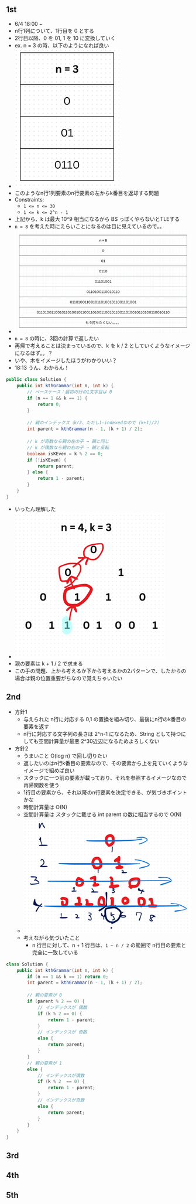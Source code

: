 ## 1st
- 6/4 18:00 ~ 
- n行1列について、1行目を 0 とする
- 2行目以降、0 を 01, 1 を 10 に変換していく
- ex. n = 3 の時、以下のようになれば良い
- ![img.png](img.png)
- このようなn行1列要素のn行要素の左からk番目を返却する問題
- Constraints:
  - `1 <= n <= 30`
  - `1 <= k <= 2^n - 1`
- 上記から、k は最大 10^9 相当になるから BS っぽくやらないとTLEする
- `n = 8` を考えた時にえらいことになるのは目に見えているので。。
- ![img_1.png](img_1.png)
- `n = 8` の時に、3回の計算で返したい
- 再帰で考えることは決まっているので、k を k / 2 としていくようなイメージになるはず。。？
- いや、木をイメージしたほうがわかりいい？
- 18:13 うん、わからん！
```java
public class Solution {
    public int kthGrammar(int n, int k) {
        // ベースケース：最初の行の1文字目は 0
        if (n == 1 && k == 1) {
            return 0;
        }

        // 親のインデックス（k/2、ただし1-indexedなので (k+1)/2）
        int parent = kthGrammar(n - 1, (k + 1) / 2);

        // k が奇数なら親の左の子 → 親と同じ
        // k が偶数なら親の右の子 → 親と反転
        boolean isKEven = k % 2 == 0;
        if (!isKEven) {
            return parent;
        } else {
            return 1 - parent;
        }
    }
}
```
- いったん理解した
- ![img_2.png](img_2.png)
- 親の要素は k + 1 / 2 で求まる
- この手の問題、上から考えるか下から考えるかの2パターンで、したからの場合は親の位置重要がちなので覚えちゃいたい

## 2nd
- 方針1 
  - 与えられた n行に対応する 0,1 の置換を組み切り、最後にn行のk番目の要素を返す 
  - n行に対応する文字列の長さは 2^n-1 になるため、String として持つにしても空間計算量が最悪 2^30近辺になるためよろしくない
- 方針2 
  - うまいこと O(log n) で回し切りたい
  - 返したいのはn行k番目の要素なので、その要素から上を見ていくようなイメージで組めば良い
  - スタックに一つ前の要素が載っており、それを参照するイメージなので再帰関数を使う 
  - 1行目の要素から、それ以降のn行要素を決定できる、が気づきポイントかな
  - 時間計算量は O(N)
  - 空間計算量は スタックに載せる int parent の数に相当するので O(N)
  - ![img_3.png](img_3.png)
  - 考えながら気づいたこと
    - n 行目に対して、n + 1 行目は、`1 ~ n / 2` の範囲で n行目の要素と完全に一致している
```java
class Solution {
    public int kthGrammar(int n, int k) {
        if (n == 1 && k == 1) return 0;
        int parent = kthGrammar(n - 1, (k + 1) / 2);

        // 親の要素が 0
        if (parent % 2 == 0) {
            // インデックスが 偶数
            if (k % 2 == 0) {
                return 1 - parent;
            } 
            // インデックスが 奇数
            else {
                return parent;
            }
        } 
        // 親の要素が 1
        else {
            // インデックスが偶数
            if (k % 2  == 0) {
                return 1 - parent;
            } 
            // インデックスが奇数
            else {
                return parent;
            }
        }
    }
}
```


## 3rd

## 4th

## 5th

